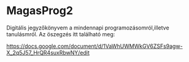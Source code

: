# MagasProg2
Digitális jegyzőkönyvem a mindennapi programozásomról,illetve tanulásmról.
Az öszegzés itt található meg:

https://docs.google.com/document/d/1VaWhUWMWkGV6ZSFs9agw-X_2q5J57_HrQR4suxRbwNY/edit
